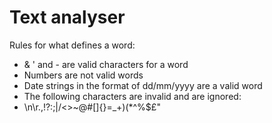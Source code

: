 # Text analyser
Rules for what defines a word:
- & ' and - are valid characters for a word
- Numbers are not valid words
- Date strings in the format of dd/mm/yyyy are a valid word
- The following characters are invalid and are ignored:
-  \n\r.,!?:;|\/<>~@#[]{}=_+)(*^%$£" 